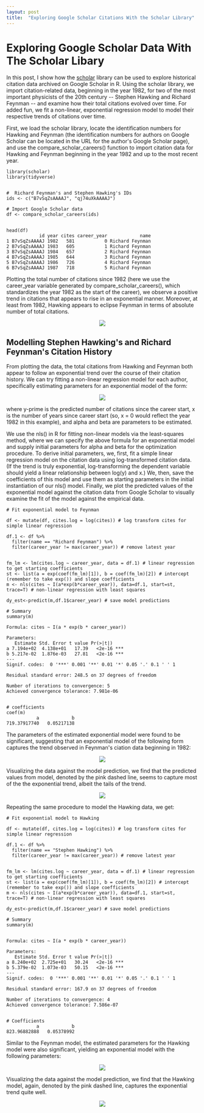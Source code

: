 ```yaml
---
layout: post
title:  "Exploring Google Scholar Citations With the Scholar Library"
---
```


# Exploring Google Scholar Data With The Scholar Libary

In this post, I show how the [scholar](https://cran.r-project.org/web/packages/scholar/index.html) library can be used to explore historical citation data archived on Google Scholar in R. Using the scholar library, we import citation-related data, beginning in the year 1982, for two of the most important physicists of the 20th century -- Stephen Hawking and Richard Feynman -- and examine how their total citations evolved over time. For added fun, we fit a non-linear, exponential regression model to model their respective trends of citations over time.

First, we load the scholar library, locate the identification numbers for Hawking and Feynman (the identification numbers for authors on Google Scholar can be located in the URL for the author's Google Scholar page), and use the compare_scholar_careers() function to import citation data for Hawking and Feynman beginning in the year 1982 and up to the most recent year.

```
library(scholar)
library(tidyverse)


#  Richard Feynman's and Stephen Hawking's IDs
ids <- c("B7vSqZsAAAAJ", "qj74uXkAAAAJ")

# Import Google Scholar data
df <- compare_scholar_careers(ids)


head(df)
            id year cites career_year            name
1 B7vSqZsAAAAJ 1982   581           0 Richard Feynman
2 B7vSqZsAAAAJ 1983   605           1 Richard Feynman
3 B7vSqZsAAAAJ 1984   657           2 Richard Feynman
4 B7vSqZsAAAAJ 1985   644           3 Richard Feynman
5 B7vSqZsAAAAJ 1986   726           4 Richard Feynman
6 B7vSqZsAAAAJ 1987   718           5 Richard Feynman

```
Plotting the total number of citations since 1982 (here we use the career_year variable generated by compare_scholar_careers(), which standardizes the year 1982 as the start of the career), we observe a positive trend in citations that appears to rise in an exponential manner. Moreover, at least from 1982, Hawking appears to eclipse Feynman in terms of absolute number of total citations.

<p align="center">
  <img src="/img/feynmanhawking.png"/>
</p>


## Modelling Stephen Hawking's and Richard Feynman's Citation History

From plotting the data, the total citations from Hawking and Feynman both appear to follow an exponential trend over the course of their citation history. We can try fitting a non-linear regression model for each author, specifically estimating parameters for an exponential model of the form:

<p align="center">
<img src="https://render.githubusercontent.com/render/math?math=y^{\prime}=\alpha e^{\beta x}">
</p>

where y-prime is the predicted number of citations since the career start, x is the number of years since career start (so, x = 0 would reflect the year 1982 in this example), and alpha and beta are parameters to be estimated.

We use the nls() in R for fitting non-linear models via the least-squares method, where we can specify the above formula for an exponential model and supply initial parameters for alpha and beta for the optimization procedure. To derive initial parameters, we, first, fit a simple linear regression model on the citation data using log-transformed citation data. (If the trend is truly exponential, log-transforming the dependent variable should yield a linear relationship between log(y) and x.) We, then, save the coefficients of this model and use them as starting parameters in the initial instantiation of our nls() model. Finally, we plot the predicted values of the exponential model against the citation data from Google Scholar to visually examine the fit of the model against the empirical data.

```
# Fit exponential model to Feynman

df <- mutate(df, cites.log = log(cites)) # log transform cites for simple linear regression

df.1 <- df %>%
  filter(name == "Richard Feynman") %>%
  filter(career_year != max(career_year)) # remove latest year


fm_lm <- lm(cites.log ~ career_year, data = df.1) # linear regression to get starting coefficients
st <- list(a = exp(coef(fm_lm)[1]), b = coef(fm_lm)[2]) # intercept (remember to take exp()) and slope coefficients
m <- nls(cites ~ I(a*exp(b*career_year)), data=df.1, start=st, trace=T) # non-linear regression with least squares

dy_est<-predict(m,df.1$career_year) # save model predictions

# Summary
summary(m)

Formula: cites ~ I(a * exp(b * career_year))

Parameters:
   Estimate Std. Error t value Pr(>|t|)    
a 7.194e+02  4.138e+01   17.39   <2e-16 ***
b 5.217e-02  1.876e-03   27.81   <2e-16 ***
---
Signif. codes:  0 '***' 0.001 '**' 0.01 '*' 0.05 '.' 0.1 ' ' 1

Residual standard error: 248.5 on 37 degrees of freedom

Number of iterations to convergence: 5 
Achieved convergence tolerance: 7.981e-06


# coefficients
coef(m)
           a            b 
719.37917740   0.05217138

```
The parameters of the estimated exponential model were found to be significant, suggesting that an exponential model of the following form captures the trend observed in Feynman's ciation data beginning in 1982:

<p align="center">
<img src="https://render.githubusercontent.com/render/math?math=y^{\prime}= 719e^{0.052x}">
</p>


Visualizing the data against the model prediction, we find that the predicted values from model, denoted by the pink dashed line, seems to capture most of the the exponential trend, albeit the tails of the trend.

<p align="center">
  <img src="/img/feynmanmodel.png"/>
</p>


Repeating the same procedure to model the Hawking data, we get:

```
# Fit exponential model to Hawking

df <- mutate(df, cites.log = log(cites)) # log transform cites for simple linear regression

df.1 <- df %>%
  filter(name == "Stephen Hawking") %>%
  filter(career_year != max(career_year)) # remove latest year


fm_lm <- lm(cites.log ~ career_year, data = df.1) # linear regression to get starting coefficients
st <- list(a = exp(coef(fm_lm)[1]), b = coef(fm_lm)[2]) # intercept (remember to take exp()) and slope coefficients
m <- nls(cites ~ I(a*exp(b*career_year)), data=df.1, start=st, trace=T) # non-linear regression with least squares

dy_est<-predict(m,df.1$career_year) # save model predictions

# Summary
summary(m)


Formula: cites ~ I(a * exp(b * career_year))

Parameters:
   Estimate Std. Error t value Pr(>|t|)    
a 8.240e+02  2.725e+01   30.24   <2e-16 ***
b 5.379e-02  1.073e-03   50.15   <2e-16 ***
---
Signif. codes:  0 '***' 0.001 '**' 0.01 '*' 0.05 '.' 0.1 ' ' 1

Residual standard error: 167.9 on 37 degrees of freedom

Number of iterations to convergence: 4 
Achieved convergence tolerance: 7.586e-07


# Coefficients
           a            b 
823.96882888   0.05378992 

```
Similar to the Feynman model, the estimated parameters for the Hawking model were also significant, yielding an exponential model with the following parameters: 

<p align="center">
<img src="https://render.githubusercontent.com/render/math?math=y^{\prime}= 823e^{0.053x}">
</p>


Visualizing the data against the model prediction, we find that the Hawking model, again, denoted by the pink dashed line, captures the exponential trend quite well.


<p align="center">
  <img src="/img/hawkingmodel.png"/>
</p>

